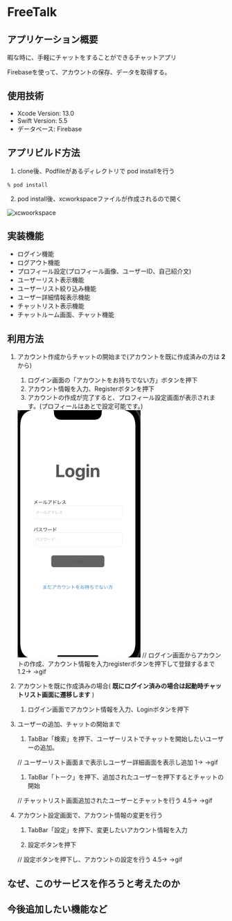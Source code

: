 # FreeTalk

## アプリケーション概要

暇な時に、手軽にチャットをすることができるチャットアプリ

Firebaseを使って、アカウントの保存、データを取得する。

## 使用技術
- Xcode Version: 13.0
- Swift Version: 5.5
- データベース: Firebase

## アプリビルド方法
1. clone後、Podfileがあるディレクトリで pod installを行う
```
% pod install
```
2. pod install後、xcworkspaceファイルが作成されるので開く
<img width="780" alt="xcwoorkspace" src="https://user-images.githubusercontent.com/105440671/175799820-5fba29fe-c716-4ad2-8c82-8be3629563fd.png">

## 実装機能
- ログイン機能
- ログアウト機能
- プロフィール設定(プロフィール画像、ユーザーID、自己紹介文)
- ユーザーリスト表示機能
- ユーザーリスト絞り込み機能
- ユーザー詳細情報表示機能
- チャットリスト表示機能
- チャットルーム画面、チャット機能

## 利用方法

1. アカウント作成からチャットの開始まで(アカウントを既に作成済みの方は **2** から)
    1. ログイン画面の「アカウントをお持ちでない方」ボタンを押下
    1. アカウント情報を入力、Registerボタンを押下
    1. アカウントの作成が完了すると、プロフィール設定画面が表示されます。(プロフィールはあとで設定可能です。)


    <img src="gifResource/demo.gif">
    // ログイン画面からアカウントの作成、アカウント情報を入力registerボタンを押下して登録するまで
    1.2→ →gif
    
2. アカウントを既に作成済みの場合( **既にログイン済みの場合は起動時チャットリスト画面に遷移します** )
    1. ログイン画面でアカウント情報を入力、Loginボタンを押下

3. ユーザーの追加、チャットの開始まで

    1. TabBar「検索」を押下、ユーザーリストでチャットを開始したいユーザーの追加。

    // ユーザーリスト画面まで表示しユーザー詳細画面を表示し追加
    1→ →gif

    1. TabBar「トーク」を押下、追加されたユーザーを押下するとチャットの開始

    // チャットリスト画面追加されたユーザーとチャットを行う
    4.5→ →gif

4. アカウント設定画面で、アカウント情報の変更を行う
    1. TabBar「設定」を押下、変更したいアカウント情報を入力

    2. 設定ボタンを押下

    // 設定ボタンを押下し、アカウントの設定を行う
    4.5→ →gif

## なぜ、このサービスを作ろうと考えたのか


## 今後追加したい機能など


 
 

